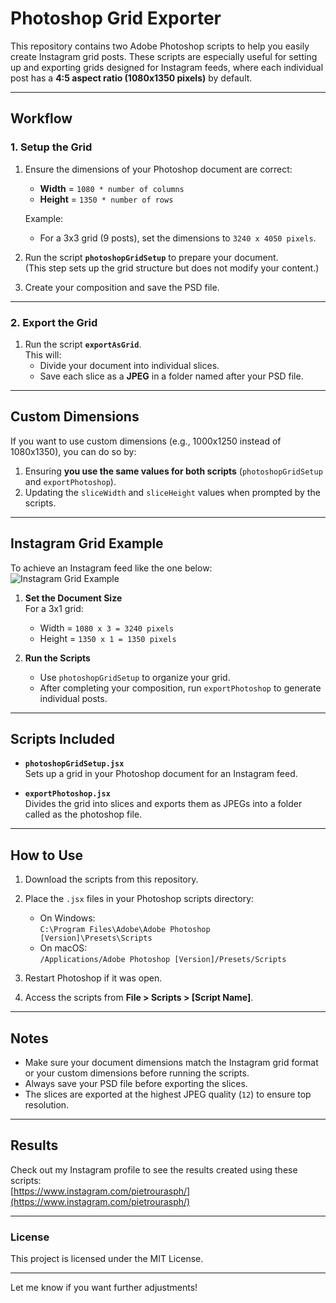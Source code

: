 # Photoshop Grid Exporter

This repository contains two Adobe Photoshop scripts to help you easily create Instagram grid posts. These scripts are especially useful for setting up and exporting grids designed for Instagram feeds, where each individual post has a **4:5 aspect ratio (1080x1350 pixels)** by default.

---

## Workflow

### 1. **Setup the Grid**
1. Ensure the dimensions of your Photoshop document are correct:  
   - **Width** = `1080 * number of columns`  
   - **Height** = `1350 * number of rows`  

   Example:  
   - For a 3x3 grid (9 posts), set the dimensions to `3240 x 4050 pixels`.

2. Run the script **`photoshopGridSetup`** to prepare your document.  
   (This step sets up the grid structure but does not modify your content.)

3. Create your composition and save the PSD file.

---

### 2. **Export the Grid**
1. Run the script **`exportAsGrid`**.  
   This will:
   - Divide your document into individual slices.
   - Save each slice as a **JPEG** in a folder named after your PSD file.

---

## Custom Dimensions

If you want to use custom dimensions (e.g., 1000x1250 instead of 1080x1350), you can do so by:  
1. Ensuring **you use the same values for both scripts** (`photoshopGridSetup` and `exportPhotoshop`).  
2. Updating the `sliceWidth` and `sliceHeight` values when prompted by the scripts.

---

## Instagram Grid Example

To achieve an Instagram feed like the one below:  
![Instagram Grid Example](example/Florence.png)

1. **Set the Document Size**  
   For a 3x1 grid:  
   - Width = `1080 x 3 = 3240 pixels`  
   - Height = `1350 x 1 = 1350 pixels`  

2. **Run the Scripts**  
   - Use `photoshopGridSetup` to organize your grid.  
   - After completing your composition, run `exportPhotoshop` to generate individual posts.

---

## Scripts Included

- **`photoshopGridSetup.jsx`**  
  Sets up a grid in your Photoshop document for an Instagram feed.

- **`exportPhotoshop.jsx`**  
  Divides the grid into slices and exports them as JPEGs into a folder called as the photoshop file.

---

## How to Use

1. Download the scripts from this repository.
2. Place the `.jsx` files in your Photoshop scripts directory:  
   - On Windows:  
     `C:\Program Files\Adobe\Adobe Photoshop [Version]\Presets\Scripts`  
   - On macOS:  
     `/Applications/Adobe Photoshop [Version]/Presets/Scripts`

3. Restart Photoshop if it was open.

4. Access the scripts from **File > Scripts > [Script Name]**.

---

## Notes

- Make sure your document dimensions match the Instagram grid format or your custom dimensions before running the scripts.
- Always save your PSD file before exporting the slices.
- The slices are exported at the highest JPEG quality (`12`) to ensure top resolution.

---

## Results

Check out my Instagram profile to see the results created using these scripts:  
[https://www.instagram.com/pietrourasph/](https://www.instagram.com/pietrourasph/)

---

### License
This project is licensed under the MIT License.

---

Let me know if you want further adjustments!
